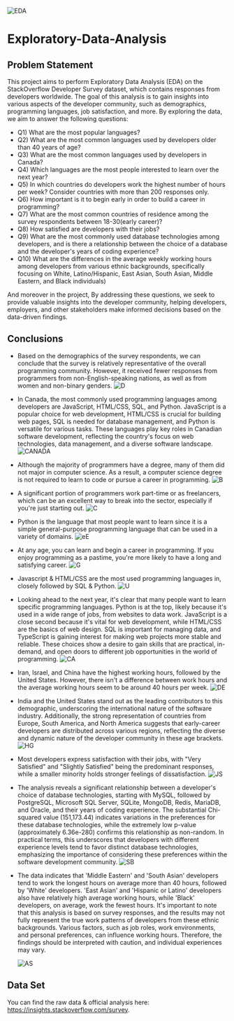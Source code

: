 ![EDA](https://github.com/Berkayerdogantoronto/Exploratory-Data-Analysis/assets/141277627/a3ec28bd-f735-4785-a011-44d0a5d5c02c)
# Exploratory-Data-Analysis
## Problem Statement
This project aims to perform Exploratory Data Analysis (EDA) on the StackOverflow Developer Survey dataset, which contains responses from developers worldwide. The goal of this analysis is to gain insights into various aspects of the developer community, such as demographics, programming languages, job satisfaction, and more. By exploring the data, we aim to answer the following questions:
* Q1) What are the most popular languages?
* Q2) What are the most common languages used by developers older than 40 years of age?
* Q3) What are the most common languages used by developers in Canada?
* Q4) Which languages are the most people interested to learn over the next year?
* Q5) In which countries do developers work the highest number of hours per week? Consider countries with more than 200 responses only.
* Q6) How important is it to begin early in order to build a career in programming?
* Q7) What are the most common countries of residence among the survey respondents between 18-30(early career)?
* Q8) How satisfied are developers with their jobs?
* Q9) What are the most commonly used database technologies among developers, and is there a relationship between the choice of a database and the developer's years of coding experience?
* Q10) What are the differences in the average weekly working hours among developers from various ethnic backgrounds, specifically focusing on White, Latino/Hispanic, East Asian, South Asian, Middle Eastern, and Black individuals)

And moreover in the project, By addressing these questions, we seek to provide valuable insights into the developer community, helping developers, employers, and other stakeholders make informed decisions based on the data-driven findings.
## Conclusions
* Based on the demographics of the survey respondents, we can conclude that the survey is relatively representative of the overall programming community. However, it received fewer responses from programmers from non-English-speaking nations, as well as from women and non-binary genders.
  ![D](https://github.com/Berkayerdogantoronto/Exploratory-Data-Analysis/assets/141277627/d9a2ed77-d9a0-4e5c-b5e5-3d7f9fd5df2e)

* In Canada, the most commonly used programming languages among developers are JavaScript, HTML/CSS, SQL, and Python. JavaScript is a popular choice for web development, HTML/CSS is crucial for building web pages, SQL is needed for database management, and Python is versatile for various tasks. These languages play key roles in Canadian software development, reflecting the country's focus on web technologies, data management, and a diverse software landscape.
  ![CANADA](https://github.com/Berkayerdogantoronto/Exploratory-Data-Analysis/assets/141277627/22c728bb-24b5-4435-880c-ba6946df297e)

* Although the majority of programmers have a degree, many of them did not major in computer science. As a result, a computer science degree is not required to learn to code or pursue a career in programming.
  ![B](https://github.com/Berkayerdogantoronto/Exploratory-Data-Analysis/assets/141277627/c81a0810-7f1c-4d5e-92c9-98e448a82254)

* A significant portion of programmers work part-time or as freelancers, which can be an excellent way to break into the sector, especially if you're just starting out.
  ![C](https://github.com/Berkayerdogantoronto/Exploratory-Data-Analysis/assets/141277627/a02ee19e-0fa3-4924-9b64-3a58a0b86d00)

* Python is the language that most people want to learn since it is a simple general-purpose programming language that can be used in a variety of domains.
  ![eE](https://github.com/Berkayerdogantoronto/Exploratory-Data-Analysis/assets/141277627/5a4c349e-b776-4620-a1b9-505d80a39e74)

* At any age, you can learn and begin a career in programming. If you enjoy programming as a pastime, you're more likely to have a long and satisfying career.
  ![G](https://github.com/Berkayerdogantoronto/Exploratory-Data-Analysis/assets/141277627/e1a5a0db-15e8-40db-80a0-6fabe92aa7a5)

* Javascript & HTML/CSS are the most used programming languages in, closely followed by SQL & Python.
  ![U](https://github.com/Berkayerdogantoronto/Exploratory-Data-Analysis/assets/141277627/1b1d7809-09ce-4ffe-a86c-5c24d8bcc965)

* Looking ahead to the next year, it's clear that many people want to learn specific programming languages. Python is at the top, likely because it's used in a wide range of jobs, from websites to data work. JavaScript is a close second because it's vital for web development, while HTML/CSS are the basics of web design. SQL is important for managing data, and TypeScript is gaining interest for making web projects more stable and reliable. These choices show a desire to gain skills that are practical, in-demand, and open doors to different job opportunities in the world of programming.
 ![CA](https://github.com/Berkayerdogantoronto/Exploratory-Data-Analysis/assets/141277627/f34007bc-c68f-4322-91ff-c3de1e54a43c)

* Iran, Israel, and China have the highest working hours, followed by the United States. However, there isn't a difference between work hours and the average working hours seem to be around 40 hours per week.
  ![DE](https://github.com/Berkayerdogantoronto/Exploratory-Data-Analysis/assets/141277627/af1b4b65-4cc9-472f-9c91-4d9ca66d2f9d)

* India and the United States stand out as the leading contributors to this demographic, underscoring the international nature of the software industry. Additionally, the strong representation of countries from Europe, South America, and North America suggests that early-career developers are distributed across various regions, reflecting the diverse and dynamic nature of the developer community in these age brackets.
  ![HG](https://github.com/Berkayerdogantoronto/Exploratory-Data-Analysis/assets/141277627/fba076e4-5394-4323-a1fa-02ba8a15a6f8)

* Most developers express satisfaction with their jobs, with "Very Satisfied" and "Slightly Satisfied" being the predominant responses, while a smaller minority holds stronger feelings of dissatisfaction.
  ![JS](https://github.com/Berkayerdogantoronto/Exploratory-Data-Analysis/assets/141277627/2337cbc8-6679-4534-b391-d6b688098ad7)

* The analysis reveals a significant relationship between a developer's choice of database technologies, starting with MySQL, followed by PostgreSQL, Microsoft SQL Server, SQLite, MongoDB, Redis, MariaDB, and Oracle, and their years of coding experience. The substantial Chi-squared value (151,173.44) indicates variations in the preferences for these database technologies, while the extremely low p-value (approximately 6.36e-280) confirms this relationship as non-random. In practical terms, this underscores that developers with different experience levels tend to favor distinct database technologies, emphasizing the importance of considering these preferences within the software development community.
![SB](https://github.com/Berkayerdogantoronto/Exploratory-Data-Analysis/assets/141277627/c0b059c8-d9f6-4ed5-9b63-77f72b387061)


* The data indicates that 'Middle Eastern' and 'South Asian' developers tend to work the longest hours on average more than 40 hours, followed by 'White' developers. 'East Asian' and 'Hispanic or Latino' developers also have relatively high average working hours, while 'Black' developers, on average, work the fewest hours. It's important to note that this analysis is based on survey responses, and the results may not fully represent the true work patterns of developers from these ethnic backgrounds. Various factors, such as job roles, work environments, and personal preferences, can influence working hours. Therefore, the findings should be interpreted with caution, and individual experiences may vary.

  ![AS](https://github.com/Berkayerdogantoronto/Exploratory-Data-Analysis/assets/141277627/dd57cea7-5919-40ef-b11d-f1856fc8ee2a)





## Data Set
You can find the raw data & official analysis here: https://insights.stackoverflow.com/survey.
